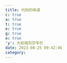```yaml
---
title: 代码的味道
c: true
a: true
t: true
e: true
g: true
o: true
'y': 大前端剑宗专栏
date: 2023-08-25 09:42:46
category:
---
```

